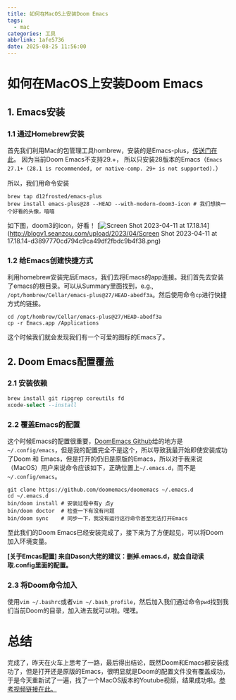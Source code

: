 ```yaml
---
title: 如何在MacOS上安装Doom Emacs
tags:
  - mac
categories: 工具
abbrlink: 1afe5736
date: 2025-08-25 11:56:00
---
```


# 如何在MacOS上安装Doom Emacs
## 1. Emacs安装

### 1.1 通过Homebrew安装

首先我们利用Mac的包管理工具hombrew，安装的是Emacs-plus，[传送门在此](https://blogv1.seanzou.com/archives/(https://github.com/d12frosted/homebrew-emacs-plus#emacs-28))。 因为当前Doom Emacs不支持29.+， 所以只安装28版本的Emacs（`Emacs 27.1+ (28.1 is recommended, or native-comp. 29+ is not supported).`）

所以，我们用命令安装

```SHELL
brew tap d12frosted/emacs-plus
brew install emacs-plus@28 --HEAD --with-modern-doom3-icon # 我们想换一个好看的头像，嘻嘻
```

如下图，doom3的icon，好看！
[![Screen Shot 2023-04-11 at 17.18.14](https://cdn.jsdelivr.net/gh/swimminghao/picture@main/img/2025/08/25/1W6D02.png)](http://blogv1.seanzou.com/upload/2023/04/Screen Shot 2023-04-11 at 17.18.14-d3897770cd794c9ca49df2fbdc9b4f38.png)

### 1.2 给Emacs创建快捷方式

利用homebrew安装完后Emacs，我们去将Emacs的app连接。我们首先去安装了emacs的根目录。可以从Summary里面找到，e.g., `/opt/hombrew/Cellar/emacs-plus@27/HEAD-abedf3a`。然后使用命令`cp`进行快捷方式的链接。

```SHELL
cd /opt/hombrew/Cellar/emacs-plus@27/HEAD-abedf3a
cp -r Emacs.app /Applications
```

这个时候我们就会发现我们有一个可爱的图标的Emacs了。

## 2. Doom Emacs配置覆盖

### 2.1 安装依赖

```sql
brew install git ripgrep coreutils fd
xcode-select --install
```

### 2.2 覆盖Emacs的配置

这个时候Emacs的配置很重要，[DoomEmacs Github](https://github.com/doomemacs/doomemacs#install)给的地方是`~/.config/emacs`，但是我的配置完全不是这个，所以导致我最开始即使安装成功了Doom 和 Emacs，但是打开的仍旧是原版的Emacs，所以对于我来说（MacOS）用户来说命令应该如下，正确位置上`~/.emacs.d`，而不是`~/.config/emacs`。

```SHELL
git clone https://github.com/doomemacs/doomemacs ~/.emacs.d
cd ~/.emacs.d
bin/doom install # 安装过程中有y 点y
bin/doom doctor  # 检查一下有没有问题
bin/doom sync    # 同步一下，我没有运行这行命令甚至无法打开Emacs
```

至此我们的Doom Emacs已经安装完成了，接下来为了方便起见，可以将Doom加入环境变量。

**[关于Emcas配置] 来自Dason大佬的建议：删掉.emacs.d，就会自动读取.config里面的配置。**

### 2.3 将Doom命令加入

使用`vim ~/.bashrc`或者`vim ~/.bash_profile`，然后加入我们通过命令`pwd`找到我们当前Doom的目录，加入进去就可以啦。嘿嘿。

# 总结

完成了，昨天在火车上思考了一路，最后得出结论，既然Doom和Emacs都安装成功了，但是打开还是原版的Emacs，很明显就是Doom的配置文件没有覆盖成功，于是今天重新试了一遍，找了一个MacOS版本的Youtube视频，结果成功啦。[参考视频链接在此。](https://www.youtube.com/watch?v=eyYxuIGF8-g)
